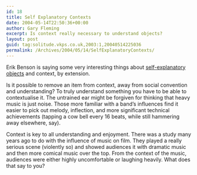 ```yaml
---
id: 18
title: Self Explanatory Contexts
date: 2004-05-14T22:50:36+00:00
author: Gary Fleming
excerpt: Is context really necessary to understand objects?
layout: post
guid: tag:solitude.vkps.co.uk,2003:1,20040514225036
permalink: /Archives/2004/05/14/SelfExplanatoryContexts/
---
```

Erik Benson is saying some very interesting things about [self-explanatory objects](http://www.erikbenson.com/entries/2004/05/10/a_selfexplanatory_object.html) and context, by extension.

Is it possible to remove an item from context, away from social convention and understanding? To truly understand something you have to be able to contextualise it. The untrained ear might be forgiven for thinking that heavy music is just noise. Those more familiar with a band&#8217;s influences find it easier to pick out melody, inflection, and more significant technical achievements (tapping a cow bell every 16 beats, while still hammering away elsewhere, say).

Context is key to all understanding and enjoyment. There was a study many years ago to do with the influence of music on film. They played a really serious scene (violently so) and showed audiences it with dramatic music and then more comical music over the top. From the context of the music, audiences were either highly uncomfortable or laughing heavily. What does that say to you?